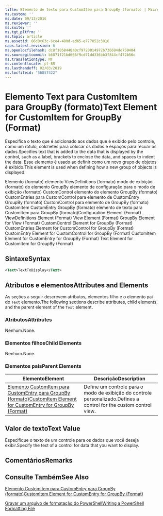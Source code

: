 ```yaml
---
title: Elemento de texto para CustomItem para GroupBy (formato) | Microsoft Docs
ms.custom: ''
ms.date: 09/13/2016
ms.reviewer: ''
ms.suite: ''
ms.tgt_pltfrm: ''
ms.topic: article
ms.assetid: 66d8c63c-6ce4-480d-ad65-e777052c3818
caps.latest.revision: 6
ms.openlocfilehash: dc8f1058448a0cf9720014972b736694de759404
ms.sourcegitcommit: b6871f21bd666f9cd71dd336bb3f844cf472b56c
ms.translationtype: MT
ms.contentlocale: pt-BR
ms.lasthandoff: 02/03/2019
ms.locfileid: "56857422"
---
```

# <a name="text-element-for-customitem-for-groupby-format"></a><span data-ttu-id="bb31f-102">Elemento Text para CustomItem para GroupBy (formato)</span><span class="sxs-lookup"><span data-stu-id="bb31f-102">Text Element for CustomItem for GroupBy (Format)</span></span>

<span data-ttu-id="bb31f-103">Especifica o texto que é adicionado aos dados que é exibido pelo controle, como um rótulo, colchetes para colocar os dados e espaços para recuar os dados.</span><span class="sxs-lookup"><span data-stu-id="bb31f-103">Specifies text that is added to the data that is displayed by the control, such as a label, brackets to enclose the data, and spaces to indent the data.</span></span> <span data-ttu-id="bb31f-104">Esse elemento é usado ao definir como um novo grupo de objetos é exibido.</span><span class="sxs-lookup"><span data-stu-id="bb31f-104">This element is used when defining how a new group of objects is displayed.</span></span>

<span data-ttu-id="bb31f-105">Elemento (formato) elemento ViewDefinitions (formato) modo de exibição (formato) do elemento GroupBy elemento de configuração para o modo de exibição (formato) CustomControl elemento do elemento GroupBy (formato) CustomEntries para CustomControl para elemento de CustomEntry GroupBy (formato) CustomControl para elemento de GroupBy (formato) CustomItem CustomEntry GroupBy (formato) elemento de texto para CustomItem para GroupBy (formato)</span><span class="sxs-lookup"><span data-stu-id="bb31f-105">Configuration Element (Format) ViewDefinitions Element (Format) View Element (Format) GroupBy Element for View (Format) CustomControl Element for GroupBy (Format) CustomEntries Element for CustomControl for GroupBy (Format) CustomEntry Element for CustomControl for GroupBy (Format) CustomItem Element for CustomEntry for GroupBy (Format) Text Element for CustomItem for GroupBy (Format)</span></span>

## <a name="syntax"></a><span data-ttu-id="bb31f-106">Sintaxe</span><span class="sxs-lookup"><span data-stu-id="bb31f-106">Syntax</span></span>

```xml
<Text>TextToDisplay</Text>
```

## <a name="attributes-and-elements"></a><span data-ttu-id="bb31f-107">Atributos e elementos</span><span class="sxs-lookup"><span data-stu-id="bb31f-107">Attributes and Elements</span></span>

<span data-ttu-id="bb31f-108">As seções a seguir descrevem atributos, elementos filho e o elemento pai do `Text` elemento.</span><span class="sxs-lookup"><span data-stu-id="bb31f-108">The following sections describe attributes, child elements, and the parent element of the `Text` element.</span></span>

### <a name="attributes"></a><span data-ttu-id="bb31f-109">Atributos</span><span class="sxs-lookup"><span data-stu-id="bb31f-109">Attributes</span></span>

<span data-ttu-id="bb31f-110">Nenhum.</span><span class="sxs-lookup"><span data-stu-id="bb31f-110">None.</span></span>

### <a name="child-elements"></a><span data-ttu-id="bb31f-111">Elementos filhos</span><span class="sxs-lookup"><span data-stu-id="bb31f-111">Child Elements</span></span>

<span data-ttu-id="bb31f-112">Nenhum.</span><span class="sxs-lookup"><span data-stu-id="bb31f-112">None.</span></span>

### <a name="parent-elements"></a><span data-ttu-id="bb31f-113">Elementos pais</span><span class="sxs-lookup"><span data-stu-id="bb31f-113">Parent Elements</span></span>

|<span data-ttu-id="bb31f-114">Elemento</span><span class="sxs-lookup"><span data-stu-id="bb31f-114">Element</span></span>|<span data-ttu-id="bb31f-115">Descrição</span><span class="sxs-lookup"><span data-stu-id="bb31f-115">Description</span></span>|
|-------------|-----------------|
|[<span data-ttu-id="bb31f-116">Elemento CustomItem para CustomEntry para GroupBy (formato)</span><span class="sxs-lookup"><span data-stu-id="bb31f-116">CustomItem Element for CustomEntry for GroupBy (Format)</span></span>](./customitem-element-for-customentry-for-groupby-format.md)|<span data-ttu-id="bb31f-117">Define um controle para o modo de exibição do controle personalizado.</span><span class="sxs-lookup"><span data-stu-id="bb31f-117">Defines a control for the custom control view.</span></span>|

## <a name="text-value"></a><span data-ttu-id="bb31f-118">Valor de texto</span><span class="sxs-lookup"><span data-stu-id="bb31f-118">Text Value</span></span>

<span data-ttu-id="bb31f-119">Especifique o texto de um controle para os dados que você deseja exibir.</span><span class="sxs-lookup"><span data-stu-id="bb31f-119">Specify the text of a control for data that you want to display.</span></span>

## <a name="remarks"></a><span data-ttu-id="bb31f-120">Comentários</span><span class="sxs-lookup"><span data-stu-id="bb31f-120">Remarks</span></span>

## <a name="see-also"></a><span data-ttu-id="bb31f-121">Consulte Também</span><span class="sxs-lookup"><span data-stu-id="bb31f-121">See Also</span></span>

[<span data-ttu-id="bb31f-122">Elemento CustomItem para CustomEntry para GroupBy (formato)</span><span class="sxs-lookup"><span data-stu-id="bb31f-122">CustomItem Element for CustomEntry for GroupBy (Format)</span></span>](./customitem-element-for-customentry-for-groupby-format.md)

[<span data-ttu-id="bb31f-123">Gravar um arquivo de formatação do PowerShell</span><span class="sxs-lookup"><span data-stu-id="bb31f-123">Writing a PowerShell Formatting File</span></span>](./writing-a-powershell-formatting-file.md)
